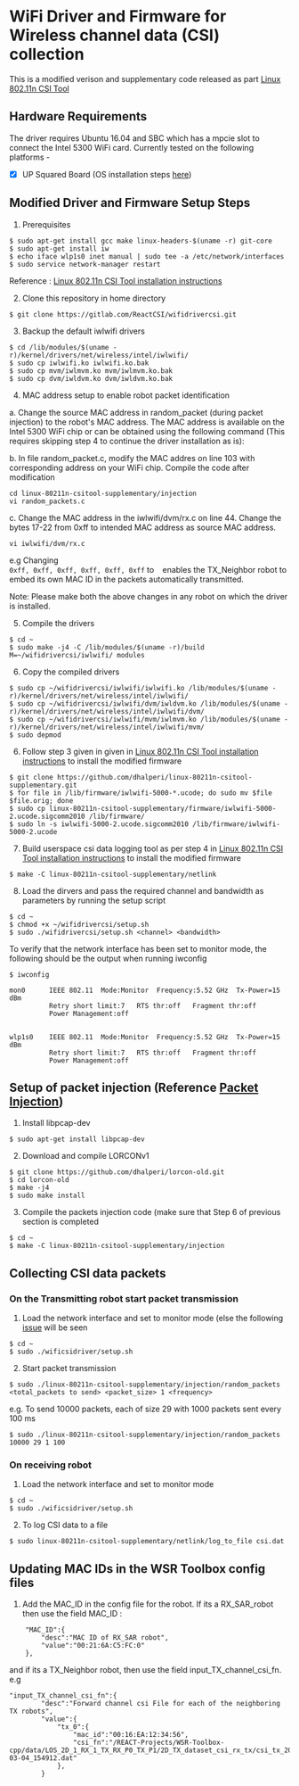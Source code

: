 # WiFi Driver and Firmware for Wireless channel data (CSI) collection

This is a modified verison and supplementary code released as part [Linux 802.11n CSI Tool](http://dhalperi.github.io/linux-80211n-csitool/) 

## Hardware Requirements
The driver requires Ubuntu 16.04 and SBC which has a mpcie slot to connect the Intel 5300 WiFi card. Currently tested on the following platforms -

- [x] UP Squared Board (OS installation steps [here](https://github.com/up-board/up-community/wiki/Ubuntu_16.04))

## Modified Driver and Firmware Setup Steps

1. Prerequisites
```
$ sudo apt-get install gcc make linux-headers-$(uname -r) git-core
$ sudo apt-get install iw
$ echo iface wlp1s0 inet manual | sudo tee -a /etc/network/interfaces
$ sudo service network-manager restart
```

Reference : [Linux 802.11n CSI Tool installation instructions](http://dhalperi.github.io/linux-80211n-csitool/installation.html)


2. Clone this repository in home directory 
```
$ git clone https://gitlab.com/ReactCSI/wifidrivercsi.git
```

3. Backup the default iwlwifi drivers
```
$ cd /lib/modules/$(uname -r)/kernel/drivers/net/wireless/intel/iwlwifi/
$ sudo cp iwlwifi.ko iwlwifi.ko.bak
$ sudo cp mvm/iwlmvm.ko mvm/iwlmvm.ko.bak
$ sudo cp dvm/iwldvm.ko dvm/iwldvm.ko.bak
```

4. MAC address setup to enable robot packet identification

a. Change the source MAC address in random_packet (during packet injection) to the robot's MAC address. The MAC address is available on the Intel 5300 WiFi chip or can be obtained using the following command (This requires skipping step 4 to continue the driver installation as is):

b. In file random_packet.c, modify the MAC addres on line 103 with corresponding address on your WiFi chip. Compile the code after modification

```
cd linux-80211n-csitool-supplementary/injection
vi random_packets.c
```
  
c. Change the MAC address in the iwlwifi/dvm/rx.c on line 44. Change the bytes 17-22 from 0xff to intended MAC address as source MAC address.
```
vi iwlwifi/dvm/rx.c
```

e.g Changing    
```0xff, 0xff, 0xff, 0xff, 0xff, 0xff``` to 
``` ``` 
enables the TX_Neighbor robot to embed its own MAC ID in the packets automatically transmitted. 

Note: Please make both the above changes in any robot on which the driver is installed. 

5. Compile the drivers
```
$ cd ~
$ sudo make -j4 -C /lib/modules/$(uname -r)/build M=~/wifidrivercsi/iwlwifi/ modules
```

6. Copy the compiled drivers
```
$ sudo cp ~/wifidrivercsi/iwlwifi/iwlwifi.ko /lib/modules/$(uname -r)/kernel/drivers/net/wireless/intel/iwlwifi/
$ sudo cp ~/wifidrivercsi/iwlwifi/dvm/iwldvm.ko /lib/modules/$(uname -r)/kernel/drivers/net/wireless/intel/iwlwifi/dvm/
$ sudo cp ~/wifidrivercsi/iwlwifi/mvm/iwlmvm.ko /lib/modules/$(uname -r)/kernel/drivers/net/wireless/intel/iwlwifi/mvm/
$ sudo depmod
```

6. Follow step 3 given in given in [Linux 802.11n CSI Tool installation instructions](http://dhalperi.github.io/linux-80211n-csitool/installation.html) to install the modified firmware
```
$ git clone https://github.com/dhalperi/linux-80211n-csitool-supplementary.git
$ for file in /lib/firmware/iwlwifi-5000-*.ucode; do sudo mv $file $file.orig; done
$ sudo cp linux-80211n-csitool-supplementary/firmware/iwlwifi-5000-2.ucode.sigcomm2010 /lib/firmware/
$ sudo ln -s iwlwifi-5000-2.ucode.sigcomm2010 /lib/firmware/iwlwifi-5000-2.ucode
```

7. Build userspace csi data logging tool as per step 4 in [Linux 802.11n CSI Tool installation instructions](http://dhalperi.github.io/linux-80211n-csitool/installation.html) to install the modified firmware
```
$ make -C linux-80211n-csitool-supplementary/netlink
```


8. Load the dirvers and pass the required channel and bandwidth as parameters by running the setup script
```
$ cd ~
$ chmod +x ~/wifidrivercsi/setup.sh
$ sudo ./wifidrivercsi/setup.sh <channel> <bandwidth>
```
To verify that the network interface has been set to monitor mode, the following should be the output when running iwconfig

```
$ iwconfig

mon0      IEEE 802.11  Mode:Monitor  Frequency:5.52 GHz  Tx-Power=15 dBm   
          Retry short limit:7   RTS thr:off   Fragment thr:off
          Power Management:off
          

wlp1s0    IEEE 802.11  Mode:Monitor  Frequency:5.52 GHz  Tx-Power=15 dBm   
          Retry short limit:7   RTS thr:off   Fragment thr:off
          Power Management:off

```

## Setup of packet injection (Reference [Packet Injection](https://github.com/dhalperi/linux-80211n-csitool-supplementary/tree/master/injection))
1. Install libpcap-dev
```
$ sudo apt-get install libpcap-dev
```

2. Download and compile LORCONv1
```
$ git clone https://github.com/dhalperi/lorcon-old.git
$ cd lorcon-old
$ make -j4
$ sudo make install
```

3. Compile the packets injection code (make sure that Step 6 of previous section is completed
```
$ cd ~
$ make -C linux-80211n-csitool-supplementary/injection
```

## Collecting CSI data packets
### On the Transmitting robot start packet transmission

1. Load the network interface and set to monitor mode (else the following [issue](https://github.com/dhalperi/linux-80211n-csitool-supplementary/issues/132) will be seen
```
$ cd ~
$ sudo ./wificsidriver/setup.sh
```

2. Start packet transmission
```
$ sudo ./linux-80211n-csitool-supplementary/injection/random_packets <total_packets to send> <packet_size> 1 <frequency>
```

e.g. To send 10000 packets, each of size 29 with 1000 packets sent every 100 ms

```
$ sudo ./linux-80211n-csitool-supplementary/injection/random_packets 10000 29 1 100
```

### On receiving robot
1. Load the network interface and set to monitor mode
```
$ cd ~
$ sudo ./wificsidriver/setup.sh
```

2. To log CSI data to a file
```
$ sudo linux-80211n-csitool-supplementary/netlink/log_to_file csi.dat
```

## Updating MAC IDs in the WSR Toolbox config files
1. Add the MAC_ID in the config file for the robot. If its a RX_SAR_robot then use the field MAC_ID :
```
    "MAC_ID":{
        "desc":"MAC ID of RX_SAR robot",
        "value":"00:21:6A:C5:FC:0"
    },
``` 

and if its a TX_Neighbor robot, then use the field input_TX_channel_csi_fn. e.g
```
"input_TX_channel_csi_fn":{
        "desc":"Forward channel csi File for each of the neighboring TX robots",
        "value":{
            "tx_0":{
                "mac_id":"00:16:EA:12:34:56",
                "csi_fn":"/REACT-Projects/WSR-Toolbox-cpp/data/LOS_2D_1_RX_1_TX_RX_P0_TX_P1/2D_TX_dataset_csi_rx_tx/csi_tx_2021-03-04_154912.dat"
            },
        }
```











